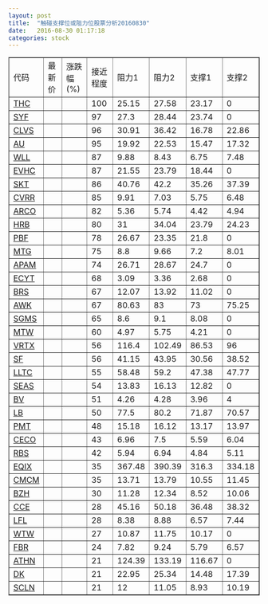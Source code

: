 ```yaml
---
layout: post
title:  "触碰支撑位或阻力位股票分析20160830"
date:   2016-08-30 01:17:18
categories: stock
---
```

<script type="text/javascript">
var stockList = []
stockList.push('gb_thc');
stockList.push('gb_syf');
stockList.push('gb_clvs');
stockList.push('gb_au');
stockList.push('gb_wll');
stockList.push('gb_evhc');
stockList.push('gb_skt');
stockList.push('gb_cvrr');
stockList.push('gb_arco');
stockList.push('gb_hrb');
stockList.push('gb_pbf');
stockList.push('gb_mtg');
stockList.push('gb_apam');
stockList.push('gb_ecyt');
stockList.push('gb_brs');
stockList.push('gb_awk');
stockList.push('gb_sgms');
stockList.push('gb_mtw');
stockList.push('gb_vrtx');
stockList.push('gb_sf');
stockList.push('gb_lltc');
stockList.push('gb_seas');
stockList.push('gb_bv');
stockList.push('gb_lb');
stockList.push('gb_pmt');
stockList.push('gb_ceco');
stockList.push('gb_rbs');
stockList.push('gb_eqix');
stockList.push('gb_cmcm');
stockList.push('gb_bzh');
stockList.push('gb_cce');
stockList.push('gb_lfl');
stockList.push('gb_wtw');
stockList.push('gb_fbr');
stockList.push('gb_athn');
stockList.push('gb_dk');
stockList.push('gb_scln');
</script>
<table border="1">
 <tr>
 <td>代码</td>
 <td>最新价</td>
 <td>涨跌幅(%)</td>
 <td>接近程度</td>
 <td>阻力1</td>
 <td>阻力2</td>
 <td>支撑1</td>
 <td>支撑2</td>
</tr>
  <tr id="thc" class="green">
  <td><a href="http://stock.finance.sina.com.cn/usstock/quotes/THC.html" target="_blank">THC</a></td><td></td><td></td><td>100</td><td>25.15</td><td>27.58</td><td>23.17</td><td>0</td></tr>
  <tr id="syf" class="red">
  <td><a href="http://stock.finance.sina.com.cn/usstock/quotes/SYF.html" target="_blank">SYF</a></td><td></td><td></td><td>97</td><td>27.3</td><td>28.44</td><td>23.74</td><td>0</td></tr>
  <tr id="clvs" class="green">
  <td><a href="http://stock.finance.sina.com.cn/usstock/quotes/CLVS.html" target="_blank">CLVS</a></td><td></td><td></td><td>96</td><td>30.91</td><td>36.42</td><td>16.78</td><td>22.86</td></tr>
  <tr id="au" class="green">
  <td><a href="http://stock.finance.sina.com.cn/usstock/quotes/AU.html" target="_blank">AU</a></td><td></td><td></td><td>95</td><td>19.92</td><td>22.53</td><td>15.47</td><td>17.32</td></tr>
  <tr id="wll" class="green">
  <td><a href="http://stock.finance.sina.com.cn/usstock/quotes/WLL.html" target="_blank">WLL</a></td><td></td><td></td><td>87</td><td>9.88</td><td>8.43</td><td>6.75</td><td>7.48</td></tr>
  <tr id="evhc" class="red">
  <td><a href="http://stock.finance.sina.com.cn/usstock/quotes/EVHC.html" target="_blank">EVHC</a></td><td></td><td></td><td>87</td><td>21.55</td><td>23.79</td><td>18.44</td><td>0</td></tr>
  <tr id="skt" class="red">
  <td><a href="http://stock.finance.sina.com.cn/usstock/quotes/SKT.html" target="_blank">SKT</a></td><td></td><td></td><td>86</td><td>40.76</td><td>42.2</td><td>35.26</td><td>37.39</td></tr>
  <tr id="cvrr" class="green">
  <td><a href="http://stock.finance.sina.com.cn/usstock/quotes/CVRR.html" target="_blank">CVRR</a></td><td></td><td></td><td>85</td><td>9.91</td><td>7.03</td><td>5.75</td><td>6.48</td></tr>
  <tr id="arco" class="red">
  <td><a href="http://stock.finance.sina.com.cn/usstock/quotes/ARCO.html" target="_blank">ARCO</a></td><td></td><td></td><td>82</td><td>5.36</td><td>5.74</td><td>4.42</td><td>4.94</td></tr>
  <tr id="hrb" class="green">
  <td><a href="http://stock.finance.sina.com.cn/usstock/quotes/HRB.html" target="_blank">HRB</a></td><td></td><td></td><td>80</td><td>31</td><td>34.04</td><td>23.79</td><td>24.23</td></tr>
  <tr id="pbf" class="green">
  <td><a href="http://stock.finance.sina.com.cn/usstock/quotes/PBF.html" target="_blank">PBF</a></td><td></td><td></td><td>78</td><td>26.67</td><td>23.35</td><td>21.8</td><td>0</td></tr>
  <tr id="mtg" class="green">
  <td><a href="http://stock.finance.sina.com.cn/usstock/quotes/MTG.html" target="_blank">MTG</a></td><td></td><td></td><td>75</td><td>8.8</td><td>9.66</td><td>7.2</td><td>8.01</td></tr>
  <tr id="apam" class="red">
  <td><a href="http://stock.finance.sina.com.cn/usstock/quotes/APAM.html" target="_blank">APAM</a></td><td></td><td></td><td>74</td><td>26.71</td><td>28.67</td><td>24.7</td><td>0</td></tr>
  <tr id="ecyt" class="red">
  <td><a href="http://stock.finance.sina.com.cn/usstock/quotes/ECYT.html" target="_blank">ECYT</a></td><td></td><td></td><td>68</td><td>3.09</td><td>3.36</td><td>2.68</td><td>0</td></tr>
  <tr id="brs" class="red">
  <td><a href="http://stock.finance.sina.com.cn/usstock/quotes/BRS.html" target="_blank">BRS</a></td><td></td><td></td><td>67</td><td>12.07</td><td>13.92</td><td>11.02</td><td>0</td></tr>
  <tr id="awk" class="green">
  <td><a href="http://stock.finance.sina.com.cn/usstock/quotes/AWK.html" target="_blank">AWK</a></td><td></td><td></td><td>67</td><td>80.63</td><td>83</td><td>73</td><td>75.25</td></tr>
  <tr id="sgms" class="red">
  <td><a href="http://stock.finance.sina.com.cn/usstock/quotes/SGMS.html" target="_blank">SGMS</a></td><td></td><td></td><td>65</td><td>8.6</td><td>9.1</td><td>8.08</td><td>0</td></tr>
  <tr id="mtw" class="red">
  <td><a href="http://stock.finance.sina.com.cn/usstock/quotes/MTW.html" target="_blank">MTW</a></td><td></td><td></td><td>60</td><td>4.97</td><td>5.75</td><td>4.21</td><td>0</td></tr>
  <tr id="vrtx" class="green">
  <td><a href="http://stock.finance.sina.com.cn/usstock/quotes/VRTX.html" target="_blank">VRTX</a></td><td></td><td></td><td>56</td><td>116.4</td><td>102.49</td><td>86.53</td><td>96</td></tr>
  <tr id="sf" class="green">
  <td><a href="http://stock.finance.sina.com.cn/usstock/quotes/SF.html" target="_blank">SF</a></td><td></td><td></td><td>56</td><td>41.15</td><td>43.95</td><td>30.56</td><td>38.52</td></tr>
  <tr id="lltc" class="red">
  <td><a href="http://stock.finance.sina.com.cn/usstock/quotes/LLTC.html" target="_blank">LLTC</a></td><td></td><td></td><td>55</td><td>58.48</td><td>59.2</td><td>47.38</td><td>47.77</td></tr>
  <tr id="seas" class="green">
  <td><a href="http://stock.finance.sina.com.cn/usstock/quotes/SEAS.html" target="_blank">SEAS</a></td><td></td><td></td><td>54</td><td>13.83</td><td>16.13</td><td>12.82</td><td>0</td></tr>
  <tr id="bv" class="green">
  <td><a href="http://stock.finance.sina.com.cn/usstock/quotes/BV.html" target="_blank">BV</a></td><td></td><td></td><td>51</td><td>4.26</td><td>4.28</td><td>3.96</td><td>4</td></tr>
  <tr id="lb" class="red">
  <td><a href="http://stock.finance.sina.com.cn/usstock/quotes/LB.html" target="_blank">LB</a></td><td></td><td></td><td>50</td><td>77.5</td><td>80.2</td><td>71.87</td><td>70.57</td></tr>
  <tr id="pmt" class="red">
  <td><a href="http://stock.finance.sina.com.cn/usstock/quotes/PMT.html" target="_blank">PMT</a></td><td></td><td></td><td>48</td><td>15.18</td><td>16.12</td><td>13.17</td><td>13.97</td></tr>
  <tr id="ceco" class="red">
  <td><a href="http://stock.finance.sina.com.cn/usstock/quotes/CECO.html" target="_blank">CECO</a></td><td></td><td></td><td>43</td><td>6.96</td><td>7.5</td><td>5.59</td><td>6.04</td></tr>
  <tr id="rbs" class="green">
  <td><a href="http://stock.finance.sina.com.cn/usstock/quotes/RBS.html" target="_blank">RBS</a></td><td></td><td></td><td>42</td><td>5.94</td><td>6.94</td><td>4.84</td><td>5.11</td></tr>
  <tr id="eqix" class="green">
  <td><a href="http://stock.finance.sina.com.cn/usstock/quotes/EQIX.html" target="_blank">EQIX</a></td><td></td><td></td><td>35</td><td>367.48</td><td>390.39</td><td>316.3</td><td>334.18</td></tr>
  <tr id="cmcm" class="green">
  <td><a href="http://stock.finance.sina.com.cn/usstock/quotes/CMCM.html" target="_blank">CMCM</a></td><td></td><td></td><td>35</td><td>13.71</td><td>13.79</td><td>10.55</td><td>11.45</td></tr>
  <tr id="bzh" class="red">
  <td><a href="http://stock.finance.sina.com.cn/usstock/quotes/BZH.html" target="_blank">BZH</a></td><td></td><td></td><td>30</td><td>11.28</td><td>12.34</td><td>8.52</td><td>10.06</td></tr>
  <tr id="cce" class="green">
  <td><a href="http://stock.finance.sina.com.cn/usstock/quotes/CCE.html" target="_blank">CCE</a></td><td></td><td></td><td>28</td><td>45.16</td><td>50.18</td><td>36.48</td><td>38.32</td></tr>
  <tr id="lfl" class="red">
  <td><a href="http://stock.finance.sina.com.cn/usstock/quotes/LFL.html" target="_blank">LFL</a></td><td></td><td></td><td>28</td><td>8.38</td><td>8.88</td><td>6.57</td><td>7.44</td></tr>
  <tr id="wtw" class="red">
  <td><a href="http://stock.finance.sina.com.cn/usstock/quotes/WTW.html" target="_blank">WTW</a></td><td></td><td></td><td>27</td><td>10.87</td><td>11.75</td><td>10.17</td><td>0</td></tr>
  <tr id="fbr" class="green">
  <td><a href="http://stock.finance.sina.com.cn/usstock/quotes/FBR.html" target="_blank">FBR</a></td><td></td><td></td><td>24</td><td>7.82</td><td>9.24</td><td>5.79</td><td>6.57</td></tr>
  <tr id="athn" class="red">
  <td><a href="http://stock.finance.sina.com.cn/usstock/quotes/ATHN.html" target="_blank">ATHN</a></td><td></td><td></td><td>21</td><td>124.39</td><td>133.19</td><td>116.67</td><td>0</td></tr>
  <tr id="dk" class="green">
  <td><a href="http://stock.finance.sina.com.cn/usstock/quotes/DK.html" target="_blank">DK</a></td><td></td><td></td><td>21</td><td>22.95</td><td>25.34</td><td>14.48</td><td>17.39</td></tr>
  <tr id="scln" class="green">
  <td><a href="http://stock.finance.sina.com.cn/usstock/quotes/SCLN.html" target="_blank">SCLN</a></td><td></td><td></td><td>21</td><td>12</td><td>11.05</td><td>8.93</td><td>10.19</td></tr>
</table>
